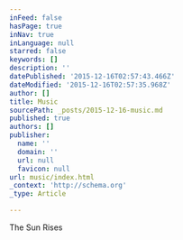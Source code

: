 ```yaml
---
inFeed: false
hasPage: true
inNav: true
inLanguage: null
starred: false
keywords: []
description: ''
datePublished: '2015-12-16T02:57:43.466Z'
dateModified: '2015-12-16T02:57:35.968Z'
author: []
title: Music
sourcePath: _posts/2015-12-16-music.md
published: true
authors: []
publisher:
  name: ''
  domain: ''
  url: null
  favicon: null
url: music/index.html
_context: 'http://schema.org'
_type: Article

---
```

The Sun Rises